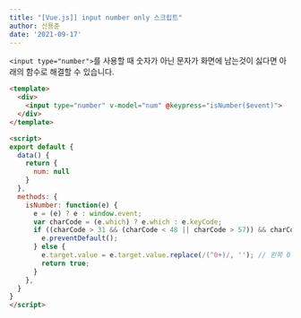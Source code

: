 ```yaml
---
title: "[Vue.js]] input number only 스크립트"
author: 신용준
date: '2021-09-17'
---
```


`<input type="number">`를 사용할 때 숫자가 아닌 문자가 화면에 남는것이 싫다면 아래의 함수로 해결할 수 있습니다.

```html [components/example.vue]<? include VIEWS_PATH.'/_include/head.php'; ?>
<template>
  <div>
    <input type="number" v-model="num" @keypress="isNumber($event)">
  </div>
</template>

<script>
export default {
  data() {
    return {
      num: null
    }
  },
  methods: {
    isNumber: function(e) {
      e = (e) ? e : window.event;
      var charCode = (e.which) ? e.which : e.keyCode;
      if ((charCode > 31 && (charCode < 48 || charCode > 57)) && charCode !== 46) {
        e.preventDefault();
      } else {
        e.target.value = e.target.value.replace(/(^0+)/, ''); // 왼쪽 0 제거 ex) 012345 => 12345
        return true;
      }
    },
  }
}
</script>
```